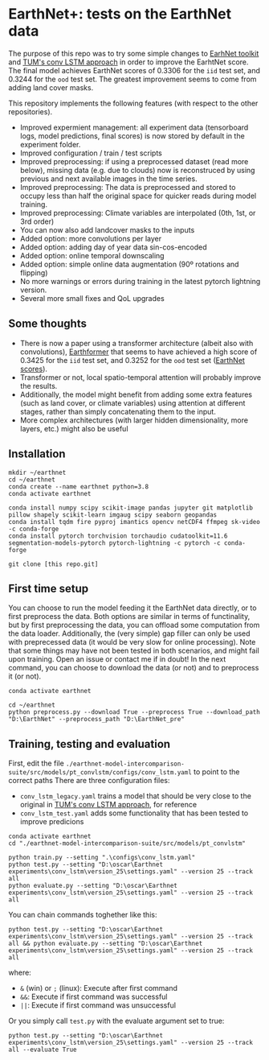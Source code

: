 # EarthNet+: tests on the EarthNet data
The purpose of this repo was to try some simple changes to [EarhNet toolkit](https://github.com/earthnet2021/earthnet-toolkit) and [TUM's conv LSTM approach](https://github.com/dcodrut/weather2land) in order to improve the EarhtNet score. The final model achieves EarthNet scores of 0.3306 for the `iid` test set, and 0.3244 for the `ood` test set. The greatest improvement seems to come from adding land cover masks.

This repository implements the following features (with respect to the other repositories).
 - Improved expermient management: all experiment data (tensorboard logs, model predictions, final scores) is now stored by default in the experiment folder.
 - Improved configuration / train / test scripts
 - Improved preprocessing: if using a preprocessed dataset (read more below), missing data (e.g. due to clouds) now is reconstruced by using previous and next available images in the time series.
 - Improved preprocessing: The data is preprocessed and stored to occupy less than half the original space for quicker reads during model training.
 - Improved preprocessing: Climate variables are interpolated (0th, 1st, or 3rd order)
 - You can now also add landcover masks to the inputs
 - Added option: more convolutions per layer
 - Added option: adding day of year data sin-cos-encoded
 - Added option: online temporal downscaling
 - Added option: simple online data augmentation (90º rotations and flipping)
 - No more warnings or errors during training in the latest pytorch lightning version.
 - Several more small fixes and QoL upgrades

## Some thoughts
 - There is now a paper using a transformer architecture (albeit also with convolutions), [Earthformer](https://openreview.net/forum?id=lzZstLVGVGW) that seems to have achieved a high score of 0.3425 for the `iid` test set, and 0.3252 for the `ood` test set ([EarthNet scores](https://www.earthnet.tech/docs/ch-leaderboard/#robustness-ood)).
 - Transformer or not, local spatio-temporal attention will probably improve the results.
 - Additionally, the model might benefit from adding some extra features (such as land cover, or climate variables) using attention at different stages, rather than simply concatenating them to the input.
 - More complex architectures (with larger hidden dimensionality, more layers, etc.) might also be useful

## Installation
``` {bash}
mkdir ~/earthnet
cd ~/earthnet
conda create --name earthnet python=3.8
conda activate earthnet

conda install numpy scipy scikit-image pandas jupyter git matplotlib pillow shapely scikit-learn imgaug scipy seaborn geopandas
conda install tqdm fire pyproj imantics opencv netCDF4 ffmpeg sk-video -c conda-forge
conda install pytorch torchvision torchaudio cudatoolkit=11.6 segmentation-models-pytorch pytorch-lightning -c pytorch -c conda-forge

git clone [this repo.git]
```

## First time setup

You can choose to run the model feeding it the EarthNet data directly, or to first preprocess the data. 
Both options are similar in terms of functinality, but by first preprocessing the data, you can offload some computation from the data loader.
Additionally, the (very simple) gap filler can only be used with preprecessed data (it would be very slow for online processing).
Note that some things may have not been tested in both scenarios, and might fail upon training. Open an issue or contact me if in doubt!
In the next command, you can choose to download the data (or not) and to preprocess it (or not).

```{bash}
conda activate earthnet

cd ~/earthnet
python preprocess.py --download True --preprocess True --download_path "D:\EarthNet" --preprocess_path "D:\EarthNet_pre"
```

## Training, testing and evaluation

First, edit the file `./earthnet-model-intercomparison-suite/src/models/pt_convlstm/configs/conv_lstm.yaml` to point to the correct paths
There are three configuration files: 
 - `conv_lstm_legacy.yaml` trains a model that should be very close to the original in [TUM's conv LSTM approach](https://github.com/dcodrut/weather2land), for reference
 - `conv_lstm_test.yaml` adds some functionality that has been tested to improve predicions

```{bash}
conda activate earthnet
cd "./earthnet-model-intercomparison-suite/src/models/pt_convlstm"

python train.py --setting ".\configs\conv_lstm.yaml"
python test.py --setting "D:\oscar\Earthnet experiments\conv_lstm\version_25\settings.yaml" --version 25 --track all
python evaluate.py --setting "D:\oscar\Earthnet experiments\conv_lstm\version_25\settings.yaml" --version 25 --track all
```

You can chain commands toghether like this:
```{bash}
python test.py --setting "D:\oscar\Earthnet experiments\conv_lstm\version_25\settings.yaml" --version 25 --track all && python evaluate.py --setting "D:\oscar\Earthnet experiments\conv_lstm\version_25\settings.yaml" --version 25 --track all
```
where:
 - `&` (win) or `;` (linux): Execute after first command
 - `&&`: Execute if first command was successful
 - `||`: Execute if first command was unsuccessful
 
Or you simply call `test.py` with the evaluate argument set to true:
```{bash}
python test.py --setting "D:\oscar\Earthnet experiments\conv_lstm\version_25\settings.yaml" --version 25 --track all --evaluate True
```